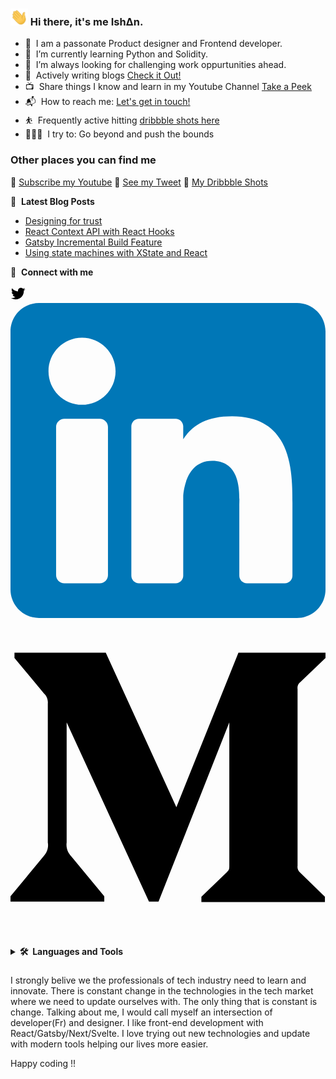 ### <img src="./img/wave.gif" width="28"> Hi there, it's me Ish∆n.

- 🎤 &nbsp;I am a passonate Product designer and Frontend developer.
- 🌱 &nbsp;I’m currently learning Python and Solidity.
- 🌋 &nbsp;I’m always looking for challenging work oppurtunities ahead.
- 💬 &nbsp;Actively writing blogs [Check it Out!](https://medium.com/@ishan02016)
- 📺 &nbsp;Share things I know and learn in my Youtube Channel [Take a Peek](https://www.youtube.com/channel/UCS3-MF_4ADqglU2OSly4vIw?sub_confirmation=1)
- 📬 &nbsp;How to reach me: <a href="mailto:ishan02016@gmail.com">Let's get in touch!</a>
- ⛹️‍ &nbsp;Frequently active hitting [dribbble shots here](https://dribbble.com/ishan-manandhar)
- 🧗🏾‍♀️ &nbsp;I try to: Go beyond and push the bounds

### Other places you can find me

🎥 [Subscribe my Youtube](https://www.youtube.com/channel/UCS3-MF_4ADqglU2OSly4vIw?sub_confirmation=1)
🐣 [See my Tweet](https://twitter.com/ishan02016)
🏀 [My Dribbble Shots](https://dribbble.com/ishan-manandhar)

📕 &nbsp;**Latest Blog Posts**

<!-- BLOG-POST-LIST:START -->

- [Designing for trust](https://ishan02016.medium.com/design-for-trust-establishing-a-healthy-relationship-with-your-users-87fa3e1a2f2d)
- [React Context API with React Hooks](https://www.digitalocean.com/community/tutorials/react-crud-context-hooks)
- [Gatsby Incremental Build Feature](https://javascript.plainenglish.io/enable-blazing-gatsby-build-time-with-incremental-builds-6f93935b05c2)
- [Using state machines with XState and React](https://blog.logrocket.com/using-state-machines-with-xstate-and-react/)
<!-- BLOG-POST-LIST:END -->

🔗 &nbsp;**Connect with me**

<p align="left">
<a href="https://twitter.com/ishan02016" target="blank"><svg xmlns="http://www.w3.org/2000/svg" width="24" height="24" viewBox="0 0 24 24" aria-hidden="true" focusable="false" class="u01b__icon-home"> 
 <path opacity="0" d="M0 0h24v24H0z"></path> 
 <path d="M23.643 4.937c-.835.37-1.732.62-2.675.733.962-.576 1.7-1.49 2.048-2.578-.9.534-1.897.922-2.958 1.13-.85-.904-2.06-1.47-3.4-1.47-2.572 0-4.658 2.086-4.658 4.66 0 .364.042.718.12 1.06-3.873-.195-7.304-2.05-9.602-4.868-.4.69-.63 1.49-.63 2.342 0 1.616.823 3.043 2.072 3.878-.764-.025-1.482-.234-2.11-.583v.06c0 2.257 1.605 4.14 3.737 4.568-.392.106-.803.162-1.227.162-.3 0-.593-.028-.877-.082.593 1.85 2.313 3.198 4.352 3.234-1.595 1.25-3.604 1.995-5.786 1.995-.376 0-.747-.022-1.112-.065 2.062 1.323 4.51 2.093 7.14 2.093 8.57 0 13.255-7.098 13.255-13.254 0-.2-.005-.402-.014-.602.91-.658 1.7-1.477 2.323-2.41z"></path> 
</svg></a>
<a href="https://www.linkedin.com/in/ishan-me/" target="blank"><?xml version="1.0" encoding="iso-8859-1"?>
<!-- Generator: Adobe Illustrator 19.0.0, SVG Export Plug-In . SVG Version: 6.00 Build 0)  -->
<svg version="1.1" id="Layer_1" xmlns="http://www.w3.org/2000/svg" xmlns:xlink="http://www.w3.org/1999/xlink" x="0px" y="0px"
	 viewBox="0 0 382 382" style="enable-background:new 0 0 382 382;" xml:space="preserve">
<path style="fill:#0077B7;" d="M347.445,0H34.555C15.471,0,0,15.471,0,34.555v312.889C0,366.529,15.471,382,34.555,382h312.889
	C366.529,382,382,366.529,382,347.444V34.555C382,15.471,366.529,0,347.445,0z M118.207,329.844c0,5.554-4.502,10.056-10.056,10.056
	H65.345c-5.554,0-10.056-4.502-10.056-10.056V150.403c0-5.554,4.502-10.056,10.056-10.056h42.806
	c5.554,0,10.056,4.502,10.056,10.056V329.844z M86.748,123.432c-22.459,0-40.666-18.207-40.666-40.666S64.289,42.1,86.748,42.1
	s40.666,18.207,40.666,40.666S109.208,123.432,86.748,123.432z M341.91,330.654c0,5.106-4.14,9.246-9.246,9.246H286.73
	c-5.106,0-9.246-4.14-9.246-9.246v-84.168c0-12.556,3.683-55.021-32.813-55.021c-28.309,0-34.051,29.066-35.204,42.11v97.079
	c0,5.106-4.139,9.246-9.246,9.246h-44.426c-5.106,0-9.246-4.14-9.246-9.246V149.593c0-5.106,4.14-9.246,9.246-9.246h44.426
	c5.106,0,9.246,4.14,9.246,9.246v15.655c10.497-15.753,26.097-27.912,59.312-27.912c73.552,0,73.131,68.716,73.131,106.472
	L341.91,330.654L341.91,330.654z"/>
<g>
</g>
<g>
</g>
<g>
</g>
<g>
</g>
<g>
</g>
<g>
</g>
<g>
</g>
<g>
</g>
<g>
</g>
<g>
</g>
<g>
</g>
<g>
</g>
<g>
</g>
<g>
</g>
<g>
</g>
</svg>
</a>
<a href="https://medium.com/@ishan02016" target="blank"><svg id="Bold" enable-background="new 0 0 24 24" height="512" viewBox="0 0 24 24" width="512" xmlns="http://www.w3.org/2000/svg"><path d="m22.085 4.733 1.915-1.832v-.401h-6.634l-4.728 11.768-5.379-11.768h-6.956v.401l2.237 2.693c.218.199.332.49.303.783v10.583c.069.381-.055.773-.323 1.05l-2.52 3.054v.396h7.145v-.401l-2.52-3.049c-.273-.278-.402-.663-.347-1.05v-9.154l6.272 13.659h.729l5.393-13.659v10.881c0 .287 0 .346-.188.534l-1.94 1.877v.402h9.412v-.401l-1.87-1.831c-.164-.124-.249-.332-.214-.534v-13.467c-.035-.203.049-.411.213-.534z"/></svg></a>
</p>

<details>
  <summary><b>🛠️&nbsp;&nbsp;Languages&nbsp;and&nbsp;Tools</b></summary>
  <br/>
  <p align="left"> <a href="http://figma.com/" target="_blank"> <img src="https://cdn.freebiesupply.com/logos/large/2x/figma-1-logo-png-transparent.png" alt="figma" width="40" height="40"/> </a> <a href="https://miro.com/" target="_blank"> <img src="https://www.hklearning.ch/wp-content/uploads/2019/11/miro.png" alt="miro" width="40" height="40"/> </a>  <a href="https://reactjs.org/" target="_blank"> <img src="https://raw.githubusercontent.com/devicons/devicon/master/icons/react/react-original-wordmark.svg" alt="react" width="40" height="40"/> </a><a href="https://www.typescriptlang.org/" target="_blank"> <img src="https://raw.githubusercontent.com/devicons/devicon/master/icons/typescript/typescript-original.svg" alt="typescript" width="40" height="40"/> </a> <a href="https://developer.mozilla.org/en-US/docs/Web/JavaScript" target="_blank"> <img src="https://raw.githubusercontent.com/devicons/devicon/master/icons/javascript/javascript-original.svg" alt="javascript" width="40" height="40"/> </a><a href="https://www.w3schools.com/css/" target="_blank"> <img src="https://raw.githubusercontent.com/devicons/devicon/master/icons/css3/css3-original-wordmark.svg" alt="css3" width="40" height="40"/> </a></a> <a href="https://nodejs.org" target="_blank"> <img src="https://raw.githubusercontent.com/devicons/devicon/master/icons/nodejs/nodejs-original-wordmark.svg" alt="nodejs" width="40" height="40"/> </a><a href="https://www.mongodb.com/" target="_blank"> <img src="https://raw.githubusercontent.com/devicons/devicon/master/icons/mongodb/mongodb-original-wordmark.svg" alt="mongodb" width="40" height="40"/> </a><a href="https://www.python.org" target="_blank"> <img src="https://raw.githubusercontent.com/devicons/devicon/master/icons/python/python-original.svg" alt="python" width="40" height="40"/> </a><a href="https://postman.com" target="_blank"> <img src="https://www.vectorlogo.zone/logos/getpostman/getpostman-icon.svg" alt="postman" width="40" height="40"/> </a> <a href="https://github.com/puppeteer/puppeteer" target="_blank"> <img src="https://www.vectorlogo.zone/logos/pptrdev/pptrdev-official.svg" alt="puppeteer" width="40" height="40"/> </a><a href="https://jestjs.io" target="_blank"> <img src="https://www.vectorlogo.zone/logos/jestjsio/jestjsio-icon.svg" alt="jest" width="40" height="40"/> </a></p>

</details>

###

I strongly belive we the professionals of tech industry need to learn and innovate. There is constant change in the technologies in the tech market where we need to update ourselves with. The only thing that is constant is change. Talking about me, I would call myself an intersection of developer(Fr) and designer. I like front-end development with React/Gatsby/Next/Svelte. I love trying out new technologies and update with modern tools helping our lives more easier.

Happy coding !!

